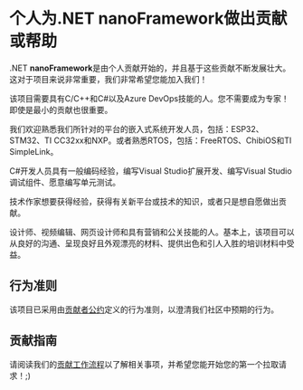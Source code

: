 # 个人为.NET **nanoFramework**做出贡献或帮助

.NET **nanoFramework**是由个人贡献开始的，并且基于这些贡献不断发展壮大。这对于项目来说非常重要，我们非常希望您能加入我们！

该项目需要具有C/C++和C#以及Azure DevOps技能的人。您不需要成为专家！即使是最小的贡献也很重要。

我们欢迎熟悉我们所针对的平台的嵌入式系统开发人员，包括：ESP32、STM32、TI CC32xx和NXP。或者熟悉RTOS，包括：FreeRTOS、ChibiOS和TI SimpleLink。

C#开发人员具有一般编码经验，编写Visual Studio扩展开发、编写Visual Studio调试组件、愿意编写单元测试。

技术作家想要获得经验，获得有关新平台或技术的知识，或者只是想自愿做出贡献。

设计师、视频编辑、网页设计师和具有营销和公关技能的人。基本上，该项目可以从良好的沟通、呈现良好且外观漂亮的材料、提供出色和引人入胜的培训材料中受益。

## 行为准则

该项目已采用由[贡献者公约](https://www.contributor-covenant.org/version/1/4/code-of-conduct)定义的行为准则，以澄清我们社区中预期的行为。

## 贡献指南

请阅读我们的[贡献工作流程](contributing-workflow.md)以了解相关事项，并希望您能开始您的第一个拉取请求！;)